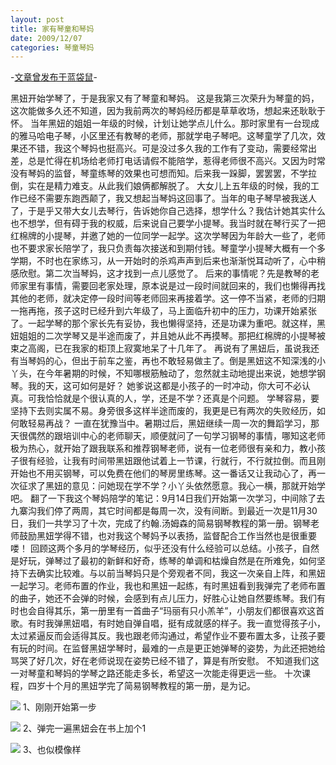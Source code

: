 ```yaml
---
layout: post
title: 家有琴童和琴妈
date: 2009/12/07
categories: 琴童琴妈
---
```


-[文章曾发布于蓝袋鼠](http://landaishu.hi2net.com/home/blog_read.asp?id=4175&blogid=78940)-




 黑妞开始学琴了，于是我家又有了琴童和琴妈。
 这是我第三次荣升为琴童的妈，这次能做多久还不知道，因为我前两次的琴妈经历都是草草收场，想起来还耿耿于怀。
 当年黑妞的姐姐一年级的时候，计划让她学点儿什么。那时家里有一台现成的雅马哈电子琴，小区里还有教琴的老师，那就学电子琴吧。这琴童学了几次，效果还不错，我这个琴妈也挺高兴。可是没过多久我的工作有了变动，需要经常出差，总是忙得在机场给老师打电话请假不能陪学，惹得老师很不高兴。又因为时常没有琴妈的监督，琴童练琴的效果也可想而知。后来我一跺脚，罢罢罢，不学拉倒，实在是精力难支。从此我们娘俩都解脱了。
 大女儿上五年级的时候，我的工作已经不需要东跑西颠了，我又想起当琴妈这回事了。当年的电子琴早被我送人了，于是乎又带大女儿去琴行，告诉她你自己选择，想学什么？我估计她其实什么也不想学，但有碍于我的权威，后来说自己要学小提琴。我当时就在琴行买了一把红棉牌的小提琴，并邀了她的一位同学一起学。这次学琴因为年龄大一些了，老师也不要求家长陪学了，我只负责每次接送和到期付钱。琴童学小提琴大概有一个多学期，不时也在家练习，从一开始时的杀鸡声声到后来也渐渐悦耳动听了，心中稍感欣慰。第二次当琴妈，这才找到一点儿感觉了。
 后来的事情呢？先是教琴的老师家里有事情，需要回老家处理，原本说是过一段时间就回来的，我们也懒得再找其他的老师，就决定停一段时间等老师回来再接着学。这一停不当紧，老师的归期一拖再拖，孩子这时已经升到六年级了，马上面临升初中的压力，功课开始紧张了。一起学琴的那个家长先有妥协，我也懒得坚持，还是功课为重吧。就这样，黑妞姐姐的二次学琴又是半途而废了，并且她从此不再摸琴。那把红棉牌的小提琴被束之高阁，已在我家的柜顶上寂寞地呆了十几年了。
 再说有了黑妞后，虽说我还有当琴妈的心，但出于前车之鉴，再也不敢轻易做主了。倒是黑妞这不知深浅的小丫头，在今年暑期的时候，不知哪根筋触动了，忽然就主动地提出来说，她想学钢琴。我的天，这可如何是好？
 她爹说这都是小孩子的一时冲动，你大可不必认真。可我恰恰就是个很认真的人，学，还是不学？还真是个问题。
 学琴容易，要坚持下去则实属不易。身旁很多这样半途而废的，我更是已有两次的失败经历，如何敢轻易再战？
 一直在犹豫当中。暑期过后，黑妞继续一周一次的舞蹈学习，那天很偶然的跟培训中心的老师聊天，顺便就问了一句学习钢琴的事情，哪知这老师极为热心，就开始了跟我联系和推荐钢琴老师，说有一位老师很有亲和力，教小孩子很有经验，让我有时间带黑妞跟他试着上一节课，行就行，不行就拉倒。而且刚开始也不用买钢琴，可以免费在他们的琴房里练琴。这一番话又让我动心了，再一次征求了黑妞的意见：问她现在学不学？小丫头依然愿意。我心一横，那就开始学吧。
 翻了一下我这个琴妈陪学的笔记：9月14日我们开始第一次学习，中间除了去九寨沟我们停了两周，其它时间都是每周一次，没有间断。到最近一次是11月30日，我们一共学习了十次，完成了约翰.汤姆森的简易钢琴教程的第一册。钢琴老师鼓励黑妞学得不错，也对我这个琴妈予以表扬，监督配合工作当然也是很重要喽！
 回顾这两个多月的学琴经历，似乎还没有什么经验可以总结。小孩子，自然是好玩，弹琴过了最初的新鲜和好奇，练琴的单调和枯燥自然是在所难免，如何坚持下去确实比较难。与以前当琴妈只是个旁观者不同，我这一次亲自上阵，和黑妞一起学习。老师布置的作业，我也和黑妞一起练，有时黑妞看到我弹完了老师布置的曲子，她还不会弹的时候，会感到有点儿压力，好胜心让她自然要练琴。我们有时也会自得其乐，第一册里有一首曲子“玛丽有只小羔羊”，小朋友们都很喜欢这首歌。有时我弹黑妞唱，有时她自弹自唱，挺有成就感的样子。我一直觉得孩子小，太过紧逼反而会适得其反。我也跟老师沟通过，希望作业不要布置太多，让孩子要有玩的时间。在监督黑妞学琴时，最难的一点是更正她弹琴的姿势，为此还把她给骂哭了好几次，好在老师说现在姿势已经不错了，算是有所安慰。
 不知道我们这一对琴童和琴妈的学琴之路还能走多长，希望这一次能走得更远一些。
 十次课程，四岁十个月的黑妞学完了简易钢琴教程的第一册，是为记。

![](/heiniuniu_uploads/upload20083/200912703152598.jpg)
1、刚刚开始第一步

![](/heiniuniu_uploads/upload20083/200912703315167.jpg)
2、弹完一遍黑妞会在书上加个1

![](/heiniuniu_uploads/upload20083/20091270355280.jpg)
3、也似模像样